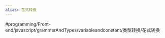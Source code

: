 ```yaml
---
alias: 花式转换
---
```

#programming/Front-end/javascript/grammerAndTypes/variableandconstant/类型转换/花式转换

